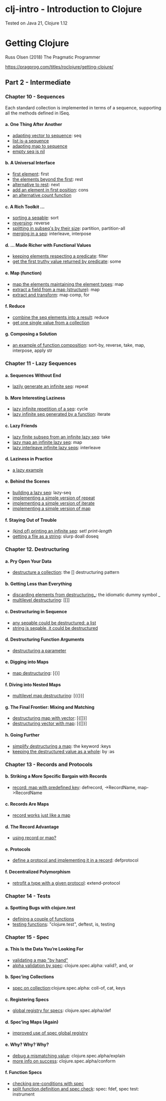 # clj-intro - Introduction to Clojure
Tested on Java 21, Clojure 1.12

# Getting Clojure
Russ Olsen (2018) The Pragmatic Programmer

https://pragprog.com/titles/roclojure/getting-clojure/

## Part 2 - Intermediate

### Chapter 10 - Sequences
Each standard collection is implemented in terms of a sequence, supporting all the methods defined in ISeq.
#### a. One Thing After Another
- [adapting vector to sequence](ch10/a/e1.clj): seq
- [list is-a sequence](ch10/a/e2.clj)
- [adapting map to sequence](ch10/a/e3.clj)
- [empty seq is nil](ch10/a/e3.clj)
#### b. A Universal Interface
- [first element](ch10/b/e1.clj): first
- [the elements beyond the first](ch10/b/e2.clj): rest
- [alternative to rest](ch10/b/e3.clj): next
- [add an element in first position](ch10/b/e4.clj): cons
- [an alternative count function](ch10/b/e5.clj)
#### c. A Rich Toolkit …
- [sorting a seqable](ch10/c/e1.clj): sort
- [reversing](ch10/c/e2.clj): reverse
- [splitting in subseq's by their size](ch10/c/e3.clj): partition, partition-all
- [merging in a seq](ch10/c/e4.clj): interleave, interpose
#### d. … Made Richer with Functional Values
- [keeping elements respecting a predicate](ch10/d/e1.clj): filter
- [get the first truthy value returned by predicate](ch10/d/e2.clj): some
#### e. Map (function)
- [map the elements maintaining the element types](ch10/e/e1.clj): map
- [extract a field from a map (structure)](ch10/e/e2.clj): map
- [extract and transform](ch10/e/e3.clj): map comp, for
#### f. Reduce
- [combine the seq elements into a result](ch10/f/e1.clj): reduce
- [get one single value from a collection](ch10/f/e2.clj)
#### g. Composing a Solution
- [an example of function composition](ch10/g/e1.clj): sort-by, reverse, take, map, interpose, apply str

### Chapter 11 - Lazy Sequences
#### a. Sequences Without End
- [lazily generate an infinite seq](ch11/a/e1.clj): repeat
#### b. More Interesting Laziness
- [lazy infinite repetition of a seq](ch11/b/e1.clj): cycle
- [lazy infinite seq generated by a function](ch11/b/e2.clj): iterate
#### c. Lazy Friends
- [lazy finite subseq from an infinite lazy seq](ch11/c/e1.clj): take
- [lazy map an infinite lazy seq](ch11/c/e2.clj): map
- [lazy interleave infinite lazy seqs](ch11/c/e3.clj): interleave
#### d. Laziness in Practice
- [a lazy example](ch11/d/e1.clj)
#### e. Behind the Scenes
- [building a lazy seq](ch11/e/e1.clj): lazy-seq
- [implementing a simple version of repeat](ch11/e/e2.clj)
- [implementing a simple version of iterate](ch11/e/e3.clj)
- [implementing a simple version of map](ch11/e/e4.clj)
#### f. Staying Out of Trouble
- [(kind of) printing an infinite seq](ch11/f/e1.clj): set! *print-length*
- [getting a file as a string](ch11/f/e2.clj): slurp doall doseq

### Chapter 12. Destructuring
#### a. Pry Open Your Data
- [destructure a collection](ch12/a/e1.clj): the [] destructuring pattern
#### b. Getting Less than Everything
- [discarding elements from destructuring_](ch12/b/e1.clj): the idiomatic dummy symbol _
- [multilevel destructuring](ch12/b/e2.clj): [[]]
#### c. Destructuring in Sequence
- [any seqable could be destructured: a list](ch12/c/e1.clj)
- [string is seqable, it could be destructured](ch12/c/e2.clj)
#### d. Destructuring Function Arguments
- [destructuring a parameter](ch12/d/e1.clj)
#### e. Digging into Maps
- [map destructuring](ch12/e/e1.clj): [{}]
#### f. Diving into Nested Maps
- [multilevel map destructuring](ch12/f/e1.clj): [{{}}]
#### g. The Final Frontier: Mixing and Matching
- [destructuring map with vector](ch12/g/e1.clj): [{[]}]
- [destructuring vector with map](ch12/g/e2.clj): [{[]}]
#### h. Going Further
- [simplify destructuring a map](ch12/h/e1.clj): the keyword :keys
- [keeping the destructured value as a whole](ch12/h/e2.clj): by :as

### Chapter 13 - Records and Protocols
#### b. Striking a More Specific Bargain with Records
- [record: map with predefined key](ch13/b/e1.clj): defrecord, ->RecordName, map->RecordName
#### c. Records Are Maps
- [record works just like a map](ch13/c/e1.clj)
#### d. The Record Advantage
- [using record or map?](ch13/d/e1.clj)
#### e. Protocols
- [define a protocol and implementing it in a record](ch13/e/e1.clj): defprotocol
#### f. Decentralized Polymorphism
- [retrofit a type with a given protocol](ch13/f/e1.clj): extend-protocol

### Chapter 14 - Tests
#### a. Spotting Bugs with clojure.test
- [defining a couple of functions](ch14/a/e1.clj)
- [testing functions](ch14/a/e1_test.clj): "clojure.test", deftest, is, testing

### Chapter 15 - Spec
#### a. This Is the Data You’re Looking For
- [validating a map "by hand"](ch15/a/e1.clj)
- [alpha validation by spec](ch15/a/e2.clj): clojure.spec.alpha: valid?, and, or
#### b. Spec’ing Collections
- [spec on collection](ch15/b/e1.clj):clojure.spec.alpha: coll-of, cat, keys
#### c. Registering Specs
- [global registry for specs](ch15/c/e1.clj): clojure.spec.alpha/def
#### d. Spec’ing Maps (Again)
- [improved use of spec global registry](ch15/d/e1.clj)
#### e. Why? Why? Why?
- [debug a mismatching value](ch15/e/e1.clj): clojure.spec.alpha/explain
- [more info on success](ch15/e/e2.clj): clojure.spec.alpha/conform
#### f. Function Specs
- [checking pre-conditions with spec](ch15/f/e1.clj)
- [split function definition and spec check](ch15/f/e2.clj): spec: fdef, spec test: instrument
